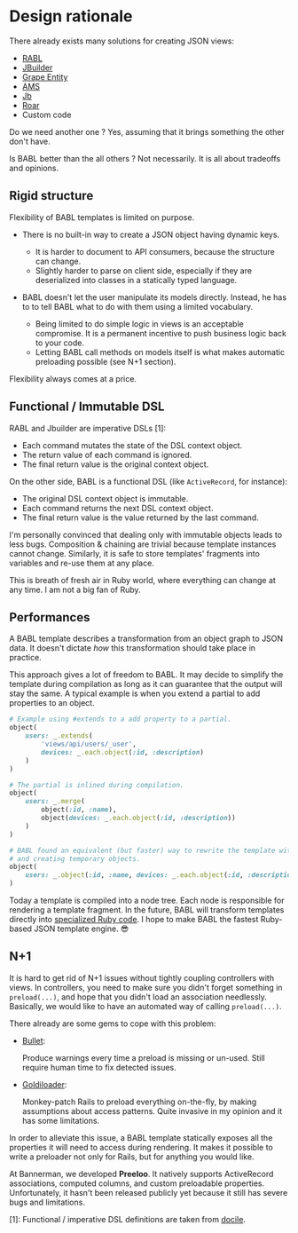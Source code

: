 # Design rationale

There already exists many solutions for creating JSON views:
- [RABL](https://github.com/nesquena/rabl)
- [JBuilder](https://github.com/rails/jbuilder)
- [Grape Entity](https://github.com/ruby-grape/grape-entity)
- [AMS](https://github.com/rails-api/active_model_serializers)
- [Jb](https://github.com/amatsuda/jb)
- [Roar](https://github.com/trailblazer/roar)
- Custom code

Do we need another one ? Yes, assuming that it brings something the other don't have.

Is BABL better than the all others ? Not necessarily. It is all about tradeoffs and opinions.

## Rigid structure

Flexibility of BABL templates is limited on purpose.

- There is no built-in way to create a JSON object having dynamic keys.
    - It is harder to document to API consumers, because the structure can change.
    - Slightly harder to parse on client side, especially if they are deserialized into classes in a statically typed language.

- BABL doesn't let the user manipulate its models directly. Instead, he has to to tell BABL what to do with them using a limited vocabulary.
    - Being limited to do simple logic in views is an acceptable compromise. It is a permanent incentive to push business logic back to your code.
    - Letting BABL call methods on models itself is what makes automatic preloading possible (see N+1 section).

Flexibility always comes at a price.

## Functional / Immutable DSL

RABL and Jbuilder are imperative DSLs [1]:
- Each command mutates the state of the DSL context object.
- The return value of each command is ignored.
- The final return value is the original context object.

On the other side, BABL is a functional DSL (like `ActiveRecord`, for instance):
- The original DSL context object is immutable.
- Each command returns the next DSL context object.
- The final return value is the value returned by the last command.

I'm personally convinced that dealing only with immutable objects leads to less bugs. Composition & chaining are trivial because template instances cannot change. Similarly, it is safe to store templates' fragments into
variables and re-use them at any place.

This is breath of fresh air in Ruby world, where everything can change at any time. I am not a big fan of Ruby.

## Performances

A BABL template describes a transformation from an object graph to JSON data. It doesn't dictate *how* this transformation should take place in practice.

This approach gives a lot of freedom to BABL. It may decide to simplify the template during compilation as long as it can guarantee that the output will stay the same. A typical example is when you extend a partial to add properties to an object.

```ruby
# Example using #extends to a add property to a partial.
object(
    users: _.extends(
        'views/api/users/_user',
        devices: _.each.object(:id, :description)
    )
)

# The partial is inlined during compilation.
object(
    users: _.merge(
        object(:id, :name),
        object(devices: _.each.object(:id, :description))
    )
)

# BABL found an equivalent (but faster) way to rewrite the template without using #merge
# and creating temporary objects.
object(
    users: _.object(:id, :name, devices: _.each.object(:id, :description))
)
```

Today a template is compiled into a node tree. Each node is responsible for rendering a template fragment. In the future, BABL will transform templates directly into [specialized Ruby code](https://github.com/getbannerman/babl/pull/21). I hope to make BABL the fastest Ruby-based JSON template engine. 😎

## N+1

It is hard to get rid of N+1 issues without tightly coupling controllers with views. In controllers, you need to make sure you didn't forget something in `preload(...)`, and hope that you didn't load an association needlessly. Basically, we would like to have an automated way of calling `preload(...)`.

There already are some gems to cope with this problem:
- [Bullet](https://github.com/flyerhzm/bullet):

    Produce warnings every time a preload is missing or un-used. Still require human time to fix detected issues.

- [Goldiloader](https://github.com/salsify/goldiloader):

    Monkey-patch Rails to preload everything on-the-fly, by making assumptions about access patterns. Quite invasive in my opinion and it has some limitations.

In order to alleviate this issue, a BABL template statically exposes all the properties it will need to access during rendering. It makes it possible to write a preloader not only for Rails, but for anything you would like.

At Bannerman, we developed **Preeloo**. It natively supports ActiveRecord associations, computed columns, and custom preloadable properties. Unfortunately, it hasn't been released publicly yet because it still has severe bugs and limitations.

[1]: Functional / imperative DSL definitions are taken from [docile](https://github.com/ms-ati/docile/blob/master/lib/docile.rb).